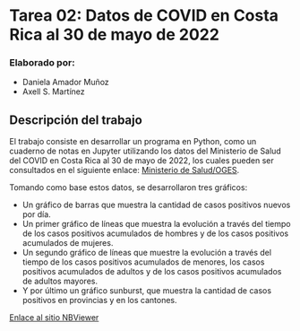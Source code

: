 # Tarea 02: Datos de COVID en Costa Rica al 30 de mayo de 2022

### Elaborado por:
- Daniela Amador Muñoz
- Axell S. Martínez

## Descripción del trabajo

El trabajo consiste en desarrollar un programa en Python, como un cuaderno de notas en Jupyter utilizando los datos del Ministerio de Salud del COVID en Costa Rica al 30 de mayo de 2022, los cuales pueden ser consultados en el siguiente enlace: [Ministerio de Salud/OGES](https://oges.ministeriodesalud.go.cr/). 

Tomando como base estos datos, se desarrollaron tres gráficos: 

  - Un gráfico de barras que muestra la cantidad de casos positivos nuevos por día.
  - Un primer gráfico de líneas que muestra la evolución a través del tiempo de los casos positivos acumulados de hombres y de los casos positivos acumulados de mujeres.
  - Un segundo gráfico de líneas que muestre la evolución a través del tiempo de los casos positivos acumulados de menores, los casos positivos acumulados de adultos y       de los casos positivos acumulados de adultos mayores. 
  - Y por último un gráfico sunburst, que muestra la cantidad de casos positivos en provincias y en los cantones. 

[Enlace al sitio NBViewer](https://nbviewer.org/github/Daenyss/Tarea02/blob/main/Untitled.ipynb)
